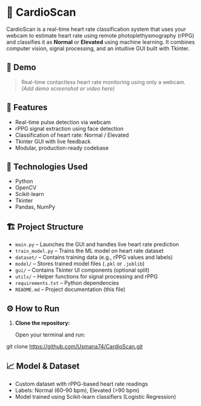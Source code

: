 # 💓 CardioScan

CardioScan is a real-time heart rate classification system that uses your webcam to estimate heart rate using remote photoplethysmography (rPPG) and classifies it as **Normal** or **Elevated** using machine learning. It combines computer vision, signal processing, and an intuitive GUI built with Tkinter.

## 📸 Demo

> Real-time contactless heart rate monitoring using only a webcam. *(Add demo screenshot or video here)*

## 🚀 Features

- Real-time pulse detection via webcam  
- rPPG signal extraction using face detection  
- Classification of heart rate: Normal / Elevated  
- Tkinter GUI with live feedback  
- Modular, production-ready codebase  

## 🧠 Technologies Used

- Python  
- OpenCV  
- Scikit-learn  
- Tkinter  
- Pandas, NumPy  

## 🏗️ Project Structure

- `main.py` – Launches the GUI and handles live heart rate prediction  
- `train_model.py` – Trains the ML model on heart rate dataset  
- `dataset/` – Contains training data (e.g., rPPG values and labels)  
- `model/` – Stores trained model files (`.pkl` or `.joblib`)  
- `gui/` – Contains Tkinter UI components (optional split)  
- `utils/` – Helper functions for signal processing and rPPG  
- `requirements.txt` – Python dependencies  
- `README.md` – Project documentation (this file)  

## ⚙️ How to Run

1. **Clone the repository:**

   Open your terminal and run:

git clone https://github.com/Usmana74/CardioScan.git

## 📈 Model & Dataset

- Custom dataset with rPPG-based heart rate readings  
- Labels: Normal (60–90 bpm), Elevated (>90 bpm)  
- Model trained using Scikit-learn classifiers (Logistic Regression) 
